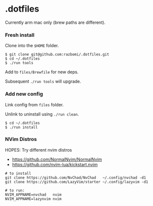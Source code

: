 # .dotfiles

Currently arm mac only (brew paths are different).

### Fresh install

Clone into the `$HOME` folder.


```
$ git clone git@github.com:razbomi/.dotfiles.git
$ cd ~/.dotfiles
$ ./run tools

```

Add to `files/Brewfile` for new deps.

Subsequent `./run tools` will upgrade.

### Add new config

Link config from `files` folder.

Unlink to uninstall using `./run clean`.


```
$ cd ~/.dotfiles
$ ./run install
```

### NVim Distros

HOPES: Try different nvim distros
- https://github.com/NormalNvim/NormalNvim
- https://github.com/nvim-lua/kickstart.nvim

```
# to install
git clone https://github.com/NvChad/NvChad   ~/.config/nvchad -d1
git clone https://github.com/LazyVim/starter ~/.config/lazyvim -d1

# to run:
NVIM_APPNAME=nvchad   nvim
NVIM_APPNAME=lazynvim nvim
```
